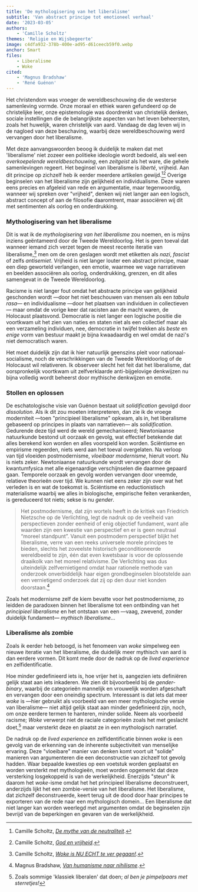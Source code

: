 ```yaml
---
title: 'De mythologisering van het liberalisme'
subtitle: 'Van abstract principe tot emotioneel verhaal'
date: '2023-03-05'
authors:
    - 'Camille Scholtz'
themes: 'Religie en Wijsbegeerte'
image: c4dfa932-378b-400e-ad95-d61ceecb59f0.webp
anchor: Smart
files:
    - Liberalisme
    - Woke
cited:
    - 'Magnus Bradshaw'
    - 'René Guénon'
---
```


Het christendom was vroeger de wereldbeschouwing die de westerse samenleving vormde. Onze moraal en ethiek waren gefundeerd op de christelijke leer, onze epistemologie was doordrenkt van christelijk denken, sociale instellingen die de belangrijkste aspecten van het leven beheersten, zoals het huwelijk, waren christelijk van aard. Vandaag de dag leven wij in de nagloed van deze beschaving, waarbij deze wereldbeschouwing werd vervangen door het liberalisme.

Met deze aanvangswoorden beoog ik duidelijk te maken dat met 'liberalisme' niet zozeer een politieke ideologie wordt bedoeld, als wel een *overkoepelende wereldbeschouwing*, een _zeitgeist_ als het ware, die gehele samenlevingen regeert. Het beginsel van liberalisme is _liberté_, vrijheid. Aan dit principe op zichzelf heb ik eerder meerdere artikelen gewijd.[^1][^2] Overige beginselen van het liberalisme zijn gelijkheid en individualisme. Deze waren eens precies en afgeleid van rede en argumentatie, maar tegenwoordig, wanneer wij spreken over "vrijheid", denken wij niet langer aan een logisch, abstract concept of aan de filosofie daaromtrent, maar associëren wij dit met sentimenten als oorlog en onderdrukking.


### Mythologisering van het liberalisme

Dit is wat ik de *mythologisering van het liberalisme* zou noemen, en is mijns inziens geëntameerd door de Tweede Wereldoorlog. Het is geen toeval dat wanneer iemand zich verzet tegen de meest recente iteratie van liberalisme,[^3] men om de oren geslagen wordt met etiketten als *nazi*, *fascist* of zelfs *antisemiet*. Vrijheid is niet langer louter een abstract principe, maar een diep geworteld verlangen, een emotie, waarmee we vage narratieven en beelden associëren als oorlog, onderdrukking, grenzen, en dit alles samengevat in de Tweede Wereldoorlog. 

Racisme is niet langer fout omdat het abstracte principe van gelijkheid geschonden wordt —door het niet beschouwen van mensen als een _tabula rasa_— en individualisme —door het plaatsen van individuen in collectieven— maar omdat de vorige keer dat racisten aan de macht waren, de Holocaust plaatsvond. Democratie is niet langer een logische positie die voortkwam uit het zien van naties en staten niet als een collectief maar als een verzameling individuen, nee, democratie in twijfel trekken als *beste* en *enige* vorm van bestuur maakt je bijna kwaadaardig en wel omdat de nazi's niet democratisch waren.

Het moet duidelijk zijn dat ik hier natuurlijk geenszins pleit voor nationaal-socialisme, noch de verschrikkingen van de Tweede Wereldoorlog of de Holocaust wil relativeren. Ik observeer slecht het feit dat het liberalisme, dat oorspronkelijk voortkwam uit zelfverklaarde anti-bijgelovige denkwijzen nu bijna volledig wordt beheerst door mythische denkwijzen en emotie.


### Stollen en oplossen

De eschatologische visie van Guénon bestaat uit *solidification* gevolgd door *dissolution*. Als ik dit zou moeten interpreteren, dan zie ik de vroege moderniteit —toen "principieel liberalisme" opkwam, als in, het liberalisme gebaseerd op principes in plaats van narratieven— als *solidification*. Gedurende deze tijd werd de wereld gemechaniseerd; Newtoniaanse natuurkunde bestond uit oorzaak en gevolg, wat effectief betekende dat alles berekend kon worden en alles voorspeld kon worden. Sciëntisme en empirisme regeerden, niets werd aan het toeval overgelaten. Na verloop van tijd vloeiden postmodernisme, *vloeibaar modernisme*, hieruit voort. Nu is niets zeker. Newtoniaanse natuurkunde wordt vervangen door de kwantumfysica met alle eigenaardige verschijnselen die daarmee gepaard gaan. Temporele oorzaak en gevolg worden vervangen door vreemde, relatieve theorieën over tijd. We kunnen niet eens zeker zijn over wat het verleden is en wat de toekomst is. Sciëntisme en reductionistisch materialisme waarbij we alles in biologische, empirische feiten verankerden, is gereduceerd tot niets; sekse is nu *gender*.

>Het postmodernisme, dat zijn wortels heeft in de kritiek van Friedrich Nietzsche op de Verlichting, legt de nadruk op de veelheid van perspectieven zonder eenheid of enig objectief fundament, want alle waarden zijn een kwestie van perspectief en er is geen neutraal “moreel standpunt”. Vanuit een postmodern perspectief blijkt het liberalisme, verre van een reeks universele morele principes te bieden, slechts het zoveelste historisch geconditioneerde wereldbeeld te zijn, één dat even kwetsbaar is voor de oplossende draaikolk van het moreel relativisme. De Verlichting was dus uiteindelijk zelfvernietigend omdat haar rationele methode van onderzoek onverbiddelijk haar eigen grondbeginselen blootstelde aan een vernietigend onderzoek dat zij op den duur niet konden doorstaan.[^4]

Zoals het modernisme zelf de kiem bevatte voor het postmodernisme, zo leidden de paradoxen binnen het liberalisme tot een ontbinding van het *principieel liberalisme* en het ontstaan van een —vaag, zwevend, zonder duidelijk fundament— *mythisch liberalisme*...


### Liberalisme als zombie

Zoals ik eerder heb betoogd, is het fenomeen van *woke* simpelweg een nieuwe iteratie van het liberalisme, die duidelijk meer mythisch van aard is dan eerdere vormen. Dit komt mede door de nadruk op de *lived experience* en zelfidentificatie.

Hoe minder gedefinieerd iets is, hoe vrijer het is, aangezien iets definiëren gelijk staat aan iets inkaderen. We zien dit bijvoorbeeld bij de *gender-binary*, waarbij de categorieën mannelijk en vrouwelijk worden afgeschaft en vervangen door een oneindig spectrum. Interessant is dat iets dat meer *woke* is —hier gebruikt als voorbeeld van een meer mythologische versie van liberalisme— niet altijd gelijk staat aan minder gedefinieerd zijn, noch, om onze eerdere termen te hanteren, minder solide. Neem als voorbeeld racisme; *Woke* verwerpt niet de raciale categorieën zoals het met geslacht doet,[^5] maar versterkt deze en plaatst ze in een mythologisch narratief.

De nadruk op de *lived experience* en zelfidentificatie binnen  *woke* is een gevolg van de erkenning van de inherente subjectiviteit van menselijke ervaring. Deze "vloeibare" manier van denken komt voort uit "solide" manieren van argumenteren die een deconstructie van zichzelf tot gevolg hadden. Waar bepaalde kwesties op een voetstuk worden geplaatst en worden versterkt met mythologieën, moet worden opgemerkt dat deze versterking losgekoppeld is van de werkelijkheid. Enerzijds "steun" ik daarom het *woke*-isme omdat het het principieel liberalisme deconstrueert, anderzijds lijkt het een zombie-versie van het liberalisme. Het liberalisme, dat zichzelf deconstrueerde, keert terug uit de dood door haar principes te exporteren van de rede naar een mythologisch domein... Een liberalisme dat niet langer kan worden weerlegd met argumenten omdat de beginselen zijn bevrijd van de beperkingen en gevaren van de werkelijkheid.


[^1]: Camille Scholtz, *[De mythe van de neutraliteit](https://reactionair.nl/artikelen/de-mythe-van-de-neutraliteit/)*.
[^2]: Camille Scholtz, *[God en vrijheid](https://reactionair.nl/artikelen/god-en-vrijheid/)*.
[^3]: Camille Scholtz, *[Woke is NU ECHT te ver gegaan!](https://reactionair.nl/artikelen/woke-is-nu-echt-te-ver-gegaan/)*.
[^4]: Magnus Bradshaw, *[Van humanisme naar nihilisme](https://reactionair.nl/artikelen/van-humanisme-naar-nihilisme/)*.
[^5]: Zoals sommige 'klassiek liberalen' dat doen; *al ben je pimpelpaars met sterretjes!*
